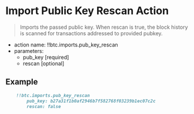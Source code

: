 # Import Public Key Rescan Action

> Imports the passed public key. When rescan is true, the block history is scanned for transactions addressed to provided pubkey.

- action name: !!btc.imports.pub_key_rescan
- parameters:
  - pub_key [required]
  - rescan [optional]

## Example

```md
    !!btc.imports.pub_key_rescan
        pub_key: b27a31f1b0af2946b7f582768f03239b1ec07c2c
        rescan: false
```
